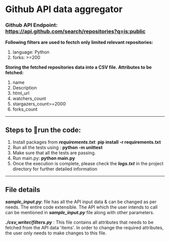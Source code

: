 # Github API data aggregator

### Github API Endpoint: **https://api.github.com/search/repositories?q=is:public**
**Following filters are used to fectch only limited relevant repositories:**
1. language: Python
2. forks: >=200

**Storing the fetched repositories data into a CSV file. Attributes to be fetched:**
1. name
2. Description
3. html_url
4. watchers_count
5. stargazers_count>=2000
6. forks_count 
<hr>

## Steps to :runner:run the code: 
1. Install packages from ***requirements.txt***: **pip install -r requirements.txt**
2. Run all the tests using : **python -m unittest**
3. Make sure that all the tests are passing.
4. Run main.py: **python main.py**
5. Once the execution is complete, please check the ***logs.txt*** in the project directory
   for further detailed information
<hr> 

## File details ##
***sample_input.py***: file has all the API input data & can be changed as per needs.
                       The entire code extensible. The API which the user intends to 
                       call can be mentioned in ***sample_input.py*** file along with other parameters.

***./csv_writer/filters.py*** : This file contains all attributes that needs to be fetched from the API data 'items'.
                          In order to change the required attributes, the user only needs to make changes to this file.

